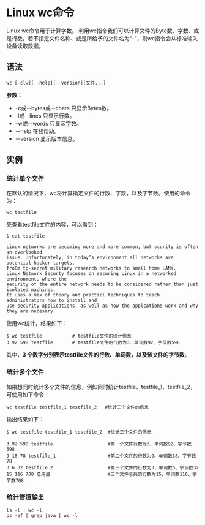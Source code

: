 # Linux wc命令

Linux wc命令用于计算字数。
利用wc指令我们可以计算文件的Byte数、字数、或是行数，若不指定文件名称、或是所给予的文件名为“-”，则wc指令会从标准输入设备读取数据。

## 语法

`wc [-clw][--help][--version][文件...]`

**参数：**

* -c或--bytes或--chars 只显示Bytes数。
* -l或--lines 只显示行数。
* -w或--words 只显示字数。
* --help 在线帮助。
* --version 显示版本信息。

## 实例

### 统计单个文件

在默认的情况下，wc将计算指定文件的行数、字数，以及字节数。使用的命令为：

`wc testfile`

先查看testfile文件的内容，可以看到：

```
$ cat testfile  

Linux networks are becoming more and more common, but scurity is often an overlooked  
issue. Unfortunately, in today’s environment all networks are potential hacker targets,  
fro0m tp-secret military research networks to small home LANs.  
Linux Network Securty focuses on securing Linux in a networked environment, where the  
security of the entire network needs to be considered rather than just isolated machines.  
It uses a mix of theory and practicl techniques to teach administrators how to install and  
use security applications, as well as how the applcations work and why they are necesary. 
```

使用wc统计，结果如下：

```
$ wc testfile           # testfile文件的统计信息
3 92 598 testfile       # testfile文件的行数为3、单词数92、字节数598
```

其中，**3 个数字分别表示testfile文件的行数、单词数，以及该文件的字节数**。

### 统计多个文件

如果想同时统计多个文件的信息，例如同时统计testfile、testfile_1、testfile_2，可使用如下命令：

`wc testfile testfile_1 testfile_2   #统计三个文件的信息`

输出结果如下：

```
$ wc testfile testfile_1 testfile_2  #统计三个文件的信息 
 
3 92 598 testfile                    #第一个文件行数为3、单词数92、字节数598  
9 18 78 testfile_1                   #第二个文件的行数为9、单词数18、字节数78  
3 6 32 testfile_2                    #第三个文件的行数为3、单词数6、字节数32  
15 116 708 总用量                     #三个文件总共的行数为15、单词数116、字节数708 
```

### 统计管道输出

```
ls -l | wc -l
ps -ef | grep java | wc -l
```

